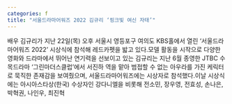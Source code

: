 ```yaml
---
categories: f
title: "서울드라마어워즈 2022 김규리 ‘핑크빛 여신 자태’"
---
```

 배우 김규리가 지난 22일(목) 오후 서울시 영등포구 여의도 KBS홀에서 열린 ‘서울드라마어워즈 2022’ 시상식에 참석해 레드카펫을 밟고 있다.모델 활동을 시작으로 다양한 영화와 드라마에서 뛰어난 연기력을 선보이고 있는 김규리는 지난 6월 종영한 JTBC 수목드라마 ‘그린마더스클럽’에서 서진하 역을 맡아 범접할 수 없는 아우라를 가진 케릭터로 묵직한 존재감을 보여줬으며, 서울드라마어워즈에는 시상자로 참석했다.이날 시상식에는 아시아스타상(한국) 수상자인 강다니엘을 비롯해 전소민, 장우영, 전효성, 손나은, 박혁권, 나인우, 최진혁